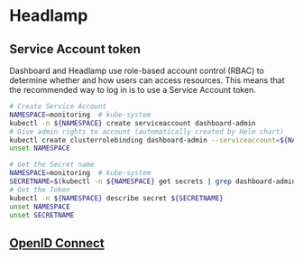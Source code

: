 # Headlamp

## Service Account token

Dashboard and Headlamp use role-based account control (RBAC) to determine whether and how users can access resources. This means that the recommended way to log in is to use a Service Account token.

```sh
# Create Service Account
NAMESPACE=monitoring  # kube-system
kubectl -n ${NAMESPACE} create serviceaccount dashboard-admin
# Give admin rights to account (automatically created by Helm chart)
kubectl create clusterrolebinding dashboard-admin --serviceaccount=${NAMESPACE}:dashboard-admin --clusterrole=cluster-admin
unset NAMESPACE
```

```sh
# Get the Secret name
NAMESPACE=monitoring  # kube-system
SECRETNAME=$(kubectl -n ${NAMESPACE} get secrets | grep dashboard-admin | awk '{print $1}')
# Get the Token
kubectl -n ${NAMESPACE} describe secret ${SECRETNAME}
unset NAMESPACE
unset SECRETNAME
```

## [OpenID Connect](https://kinvolk.io/docs/headlamp/latest/installation/in-cluster/oidc/)
